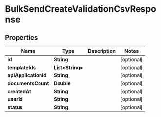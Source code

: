 

# BulkSendCreateValidationCsvResponse


## Properties

| Name | Type | Description | Notes |
|------------ | ------------- | ------------- | -------------|
|**id** | **String** |  |  [optional] |
|**templateIds** | **List&lt;String&gt;** |  |  [optional] |
|**apiApplicationId** | **String** |  |  [optional] |
|**documentsCount** | **Double** |  |  [optional] |
|**createdAt** | **String** |  |  [optional] |
|**userId** | **String** |  |  [optional] |
|**status** | **String** |  |  [optional] |



